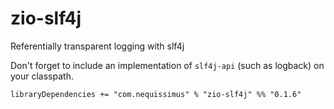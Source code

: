 # zio-slf4j
Referentially transparent logging with slf4j

Don't forget to include an implementation of `slf4j-api` (such as logback) on your classpath.

```
libraryDependencies += "com.nequissimus" % "zio-slf4j" %% "0.1.6"
```
